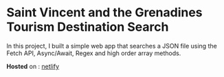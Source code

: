 # Saint Vincent and the Grenadines Tourism Destination Search

In this project, I built a simple web app that searches a JSON file using the Fetch API, Async/Await, Regex and high order array methods.


**Hosted** on : [netlify](https://quizzical-torvalds-640316.netlify.com/)